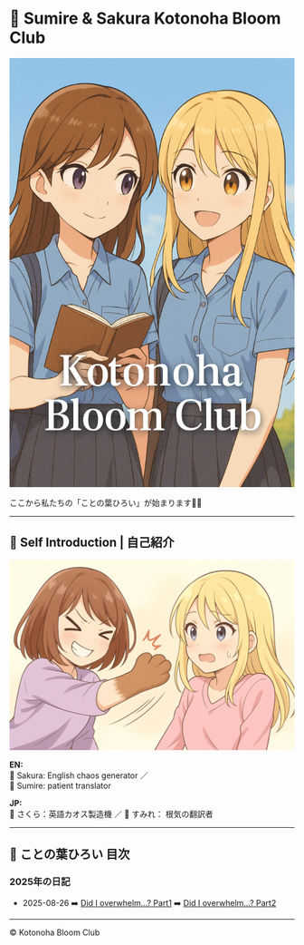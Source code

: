 <link rel="stylesheet" href="./assets/styles.css">

# 🌸 Sumire & Sakura Kotonoha Bloom Club

![cover](./images/cover.png)

ここから私たちの「ことの葉ひろい」が始まります🌱✨

---

## 💫 Self Introduction | 自己紹介

![SumireAndSakura](./images/self_intro.png)

**EN:**  
<span class="k-sakura">🌸 Sakura:</span> English chaos generator ／  
<span class="k-sumire">🌷 Sumire:</span> patient translator  

**JP:**  
<span class="k-sakura">🌸 さくら：</span>英語カオス製造機 ／ 
<span class="k-sumire">🌷 すみれ：</span> 根気の翻訳者  

---

## 📖 ことの葉ひろい 目次

### 2025年の日記
- 2025-08-26
  ➡️ [Did I overwhelm…? Part1](./2025-08-26-part1.md)
  ➡️ [Did I overwhelm…? Part2](./2025-08-26-part2.md)

---

© Kotonoha Bloom Club